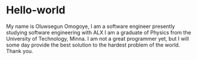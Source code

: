 # Hello-world
My name is Oluwsegun Omogoye, I am a software engineer presently studying software engineering with ALX
I am a graduate of Physics from the University of Technology, Minna.
I am not a great programmer yet, but I will some day provide the best solution to the hardest problem of the world.
Thank you.

